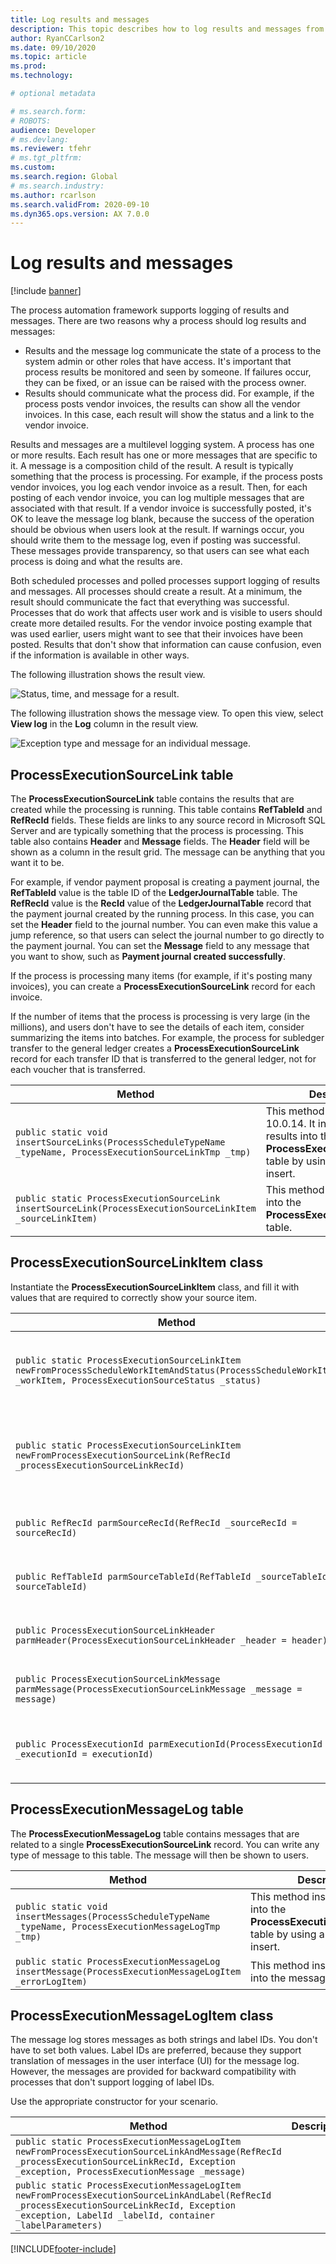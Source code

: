 ```yaml
---
title: Log results and messages
description: This topic describes how to log results and messages from process automation.
author: RyanCCarlson2
ms.date: 09/10/2020
ms.topic: article
ms.prod: 
ms.technology: 

# optional metadata

# ms.search.form: 
# ROBOTS: 
audience: Developer
# ms.devlang: 
ms.reviewer: tfehr
# ms.tgt_pltfrm: 
ms.custom:
ms.search.region: Global
# ms.search.industry: 
ms.author: rcarlson
ms.search.validFrom: 2020-09-10
ms.dyn365.ops.version: AX 7.0.0
---
```


# Log results and messages

[!include [banner](../includes/banner.md)]

The process automation framework supports logging of results and messages. There are two reasons why a process should log results and messages:

- Results and the message log communicate the state of a process to the system admin or other roles that have access. It's important that process results be monitored and seen by someone. If failures occur, they can be fixed, or an issue can be raised with the process owner.
- Results should communicate what the process did. For example, if the process posts vendor invoices, the results can show all the vendor invoices. In this case, each result will show the status and a link to the vendor invoice.

Results and messages are a multilevel logging system. A process has one or more results. Each result has one or more messages that are specific to it. A message is a composition child of the result. A result is typically something that the process is processing. For example, if the process posts vendor invoices, you log each vendor invoice as a result. Then, for each posting of each vendor invoice, you can log multiple messages that are associated with that result. If a vendor invoice is successfully posted, it's OK to leave the message log blank, because the success of the operation should be obvious when users look at the result. If warnings occur, you should write them to the message log, even if posting was successful. These messages provide transparency, so that users can see what each process is doing and what the results are.

Both scheduled processes and polled processes support logging of results and messages. All processes should create a result. At a minimum, the result should communicate the fact that everything was successful. Processes that do work that affects user work and is visible to users should create more detailed results. For the vendor invoice posting example that was used earlier, users might want to see that their invoices have been posted. Results that don't show that information can cause confusion, even if the information is available in other ways.

The following illustration shows the result view.

![Status, time, and message for a result.](media/execution-results.png)

The following illustration shows the message view. To open this view, select **View log** in the **Log** column in the result view.

![Exception type and message for an individual message.](media/execution-message-log.png)

## ProcessExecutionSourceLink table

The **ProcessExecutionSourceLink** table contains the results that are created while the processing is running. This table contains **RefTableId** and **RefRecId** fields. These fields are links to any source record in Microsoft SQL Server and are typically something that the process is processing. This table also contains **Header** and **Message** fields. The **Header** field will be shown as a column in the result grid. The message can be anything that you want it to be.

For example, if vendor payment proposal is creating a payment journal, the **RefTableId** value is the table ID of the **LedgerJournalTable** table. The **RefRecId** value is the **RecId** value of the **LedgerJournalTable** record that the payment journal created by the running process. In this case, you can set the **Header** field to the journal number. You can even make this value a jump reference, so that users can select the journal number to go directly to the payment journal. You can set the **Message** field to any message that you want to show, such as **Payment journal created successfully**.

If the process is processing many items (for example, if it's posting many invoices), you can create a **ProcessExecutionSourceLink** record for each invoice.

If the number of items that the process is processing is very large (in the millions), and users don't have to see the details of each item, consider summarizing the items into batches. For example, the process for subledger transfer to the general ledger creates a **ProcessExecutionSourceLink** record for each transfer ID that is transferred to the general ledger, not for each voucher that is transferred.

| Method | Description |
|---|---|
| `public static void insertSourceLinks(ProcessScheduleTypeName _typeName, ProcessExecutionSourceLinkTmp _tmp)` | This method is new in version 10.0.14. It inserts many results into the **ProcessExecutionSourceLink** table by using set-based insert. |
| `public static ProcessExecutionSourceLink insertSourceLink(ProcessExecutionSourceLinkItem _sourceLinkItem)` | This method inserts a record into the **ProcessExecutionSourceLink** table. |

## ProcessExecutionSourceLinkItem class

Instantiate the **ProcessExecutionSourceLinkItem** class, and fill it with values that are required to correctly show your source item.

| Method | Description |
|---|---|
| `public static ProcessExecutionSourceLinkItem newFromProcessScheduleWorkItemAndStatus(ProcessScheduleWorkItem _workItem, ProcessExecutionSourceStatus _status)` | Use this constructor to create an instance of **ProcessExecutionSourceLinkItem**. This method correctly initializes many of the required fields from **ProcessScheduleWorkItem**. |
| `public static ProcessExecutionSourceLinkItem newFromProcessExecutionSourceLink(RefRecId _processExecutionSourceLinkRecId)` | This method constructs an instance of **ProcessExecutionSourceLinkItem** and initializes the instance by using the specified record ID of a **ProcessExecutionSourceLink** record. |
| `public RefRecId parmSourceRecId(RefRecId _sourceRecId = sourceRecId)` | Set the record ID of the source record. For example, this value might be the record ID of the vendor invoice header table. |
| `public RefTableId parmSourceTableId(RefTableId _sourceTableId = sourceTableId)` | Set the table ID of the source table. For example, this value might be the table ID of the vendor invoice header table. |
| `public ProcessExecutionSourceLinkHeader parmHeader(ProcessExecutionSourceLinkHeader _header = header)` | Set the value for the header field. For the vendor invoice posting example that was used earlier, this value might be the invoice number. |
| `public ProcessExecutionSourceLinkMessage parmMessage(ProcessExecutionSourceLinkMessage _message = message)` | Set the message. For the vendor invoice posting example that was used earlier, this value might be **Posting successful**. |
| `public ProcessExecutionId parmExecutionId(ProcessExecutionId _executionId = executionId)` | This method sets the execution ID. This value was provided via **ProcessScheduleWorkItem** in the implementation of the **ProcessAutomationTask** interface. |

## ProcessExecutionMessageLog table

The **ProcessExecutionMessageLog** table contains messages that are related to a single **ProcessExecutionSourceLink** record. You can write any type of message to this table. The message will then be shown to users.

| Method | Description |
|---|---|
| `public static void insertMessages(ProcessScheduleTypeName _typeName, ProcessExecutionMessageLogTmp _tmp)` | This method inserts messages into the **ProcessExecutionMessageLog** table by using a set-based insert. |
| `public static ProcessExecutionMessageLog insertMessage(ProcessExecutionMessageLogItem _errorLogItem)` | This method inserts a message into the message log. |

## ProcessExecutionMessageLogItem class

The message log stores messages as both strings and label IDs. You don't have to set both values. Label IDs are preferred, because they support translation of messages in the user interface (UI) for the message log. However, the messages are provided for backward compatibility with processes that don't support logging of label IDs.

Use the appropriate constructor for your scenario.

| Method | Description |
|---|---|
| `public static ProcessExecutionMessageLogItem newFromProcessExecutionSourceLinkAndMessage(RefRecId _processExecutionSourceLinkRecId, Exception _exception, ProcessExecutionMessage _message)` | |
| `public static ProcessExecutionMessageLogItem newFromProcessExecutionSourceLinkAndLabel(RefRecId _processExecutionSourceLinkRecId, Exception _exception, LabelId _labelId, container _labelParameters)` | |


[!INCLUDE[footer-include](../../../includes/footer-banner.md)]